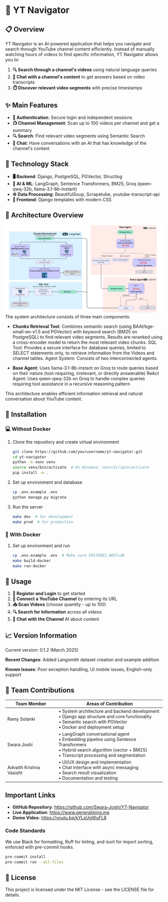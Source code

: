 # 🔴 YT Navigator

## 📋 Overview

YT Navigator is an AI-powered application that helps you navigate and search through YouTube channel content efficiently. Instead of manually watching hours of videos to find specific information, YT Navigator allows you to:

1. **🔍 Search through a channel's videos** using natural language queries
2. **💬 Chat with a channel's content** to get answers based on video transcripts
3. **⏱️ Discover relevant video segments** with precise timestamps

## ✨ Main Features

- **🔐 Authentication**: Secure login and independent sessions
- **📺 Channel Management**: Scan up to 100 videos per channel and get a summary
- **🔍 Search**: Find relevant video segments using Semantic Search
- **💬 Chat**: Have conversations with an AI that has knowledge of the channel's content

## 🧰 Technology Stack

- **🖥️ Backend**: Django, PostgreSQL, PGVector, Structlog
- **🧠 AI & ML**: LangGraph, Sentence Transformers, BM25, Groq (qwen-qwq-32b, llama-3.1-8b-instant)
- **⚙️ Data Processing**: BeautifulSoup, Scrapetube, youtube-transcript-api
- **🎨 Frontend**: Django templates with modern CSS

## 🔄 Architecture Overview
![YT Navigator Architecture](./images/agent_workflow.jpg)
The system architecture consists of three main components:

- **Chunks Retrieval Tool**: Combines semantic search (using BAAI/bge-small-en-v1.5 and PGVector) with keyword search (BM25 on PostgreSQL) to find relevant video segments. Results are reranked using a cross-encoder model to return the most relevant video chunks.
SQL Tool: Provides a secure interface for database queries, limited to SELECT statements only, to retrieve information from the Videos and channel tables.
Agent System: Consists of two interconnected agents:

- **Base Agent**: Uses llama-3.1-8b-instant on Groq to route queries based on their nature (tool-requiring, irrelevant, or directly answerable)
ReAct Agent: Uses qwen-qwq-32b on Groq to handle complex queries requiring tool assistance in a recursive reasoning pattern



This architecture enables efficient information retrieval and natural conversation about YouTube content.

## 🚀 Installation

### 💻 Without Docker

1. Clone the repository and create virtual environment
   ```bash
   git clone https://github.com/yourusername/yt-navigator.git
   cd yt-navigator
   python -m venv venv
   source venv/bin/activate  # On Windows: venv\Scripts\activate
   pip install -e .
   ```

2. Set up environment and database
   ```bash
   cp .env.example .env
   python manage.py migrate
   ```

3. Run the server
   ```bash
   make dev  # for development
   make prod  # for production
   ```

### 🐳 With Docker

1. Set up environment and run
   ```bash
   cp .env.example .env  # Make sure POSTGRES_HOST=db
   make build-docker
   make run-docker
   ```

## 📖 Usage

1. **📝 Register and Login** to get started
2. **🔗 Connect a YouTube Channel** by entering its URL
3. **📥 Scan Videos** (choose quantity - up to 100)
4. **🔍 Search for Information** across all videos
5. **💬 Chat with the Channel** AI about content

## 📈 Version Information

Current version: 0.1.2 (March 2025)

**Recent Changes**: Added Langsmith dataset creation and example addition

**Known Issues**: Poor exception handling, UI mobile issues, English-only support

## 👥 Team Contributions

| Team Member | Areas of Contribution |
|-------------|------------------------|
| Ramy Solanki | • System architecture and backend development<br>• Django app structure and core functionality<br>• Semantic search with PGVector<br>• Docker and deployment setup |
| Swara Joshi | • LangGraph conversational agent<br>• Embedding pipeline using Sentence Transformers<br>• Hybrid search algorithm (vector + BM25)<br>• Transcript processing and segmentation |
| Advaith Krishna Vasisht | • UI/UX design and implementation<br>• Chat interface with async messaging<br>• Search result visualization<br>• Documentation and testing |

## Important Links

- **GitHub Repository**: https://github.com/Swara-Joshi/YT-Navigator
- **Live Application**: https://www.generalming.me
- **Demo Video**: https://youtu.be/kYLsUgWuFL8
  
### Code Standards

We use Black for formatting, Ruff for linting, and isort for import sorting, enforced with pre-commit hooks.

```bash
pre-commit install
pre-commit run --all-files
```

## 📄 License

This project is licensed under the MIT License - see the LICENSE file for details.
